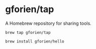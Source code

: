 # gforien/tap

A Homebrew repository for sharing tools.

```
brew tap gforien/tap

brew install gforien/hello
```
